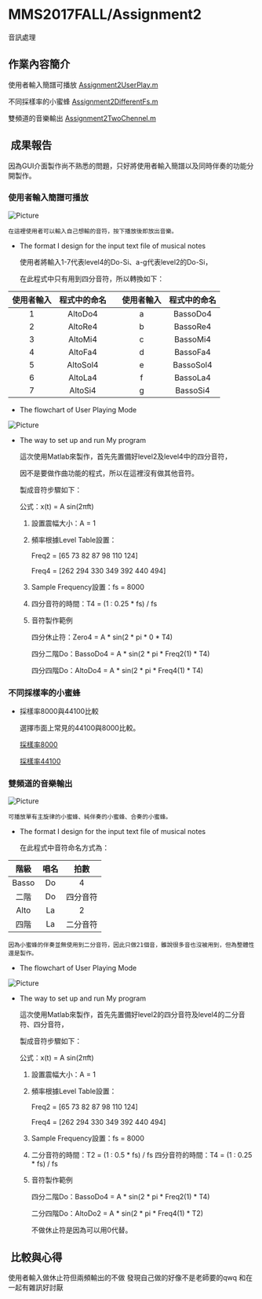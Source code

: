# MMS2017FALL/Assignment2
音訊處理

##  作業內容簡介
使用者輸入簡譜可播放 [Assignment2UserPlay.m]

不同採樣率的小蜜蜂 [Assignment2DifferentFs.m]

雙頻道的音樂輸出 [Assignment2TwoChennel.m]

  [Assignment2UserPlay.m]: https://github.com/PeiShanYang/MMS2017FALL/blob/master/Assignment2/Assignment2UserPlay.m
  [Assignment2DifferentFs.m]: https://github.com/PeiShanYang/MMS2017FALL/blob/master/Assignment2/Assignment2DifferentFs.m
  [Assignment2TwoChennel.m]: https://github.com/PeiShanYang/MMS2017FALL/blob/master/Assignment2/Assignment2TwoChennel.m

##  成果報告
因為GUI介面製作尚不熟悉的問題，只好將使用者輸入簡譜以及同時伴奏的功能分開製作。

### 使用者輸入簡譜可播放

![Picture](UserPlay.JPG)

    在這裡使用者可以輸入自己想輸的音符，按下播放後即放出音樂。

* The format I design for the input text file of musical notes

    使用者將輸入1-7代表level4的Do-Si、a-g代表level2的Do-Si，

    在此程式中只有用到四分音符，所以轉換如下：

使用者輸入|程式中的命名||使用者輸入|程式中的命名
:---:|:---:|:---:|:---:|:---:
1|AltoDo4||a|BassoDo4
2|AltoRe4||b|BassoRe4
3|AltoMi4||c|BassoMi4
4|AltoFa4||d|BassoFa4
5|AltoSol4||e|BassoSol4
6|AltoLa4||f|BassoLa4
7|AltoSi4||g|BassoSi4

* The flowchart of User Playing Mode

![Picture](UserPlayFlowchart.JPG)

* The way to set up and run My program

    這次使用Matlab來製作，首先先置備好level2及level4中的四分音符，

    因不是要做作曲功能的程式，所以在這裡沒有做其他音符。

    製成音符步驟如下：

    公式：x(t) = A sin(2πft)
    1. 設置震幅大小：A = 1
    2. 頻率根據Level Table設置：

        Freq2 = [65 73 82 87 98 110 124]

        Freq4 = [262 294 330 349 392 440 494]
    3. Sample Frequency設置：fs = 8000
    4. 四分音符的時間：T4 = (1 : 0.25 * fs) / fs
    5. 音符製作範例

        四分休止符：Zero4 = A * sin(2 * pi * 0 * T4)

        四分二階Do：BassoDo4 = A * sin(2 * pi * Freq2(1) * T4)

        四分四階Do：AltoDo4 = A * sin(2 * pi * Freq4(1) * T4)

### 不同採樣率的小蜜蜂

* 採樣率8000與44100比較

    選擇市面上常見的44100與8000比較。
    
    [採樣率8000]
    
    [採樣率44100]
    
  [採樣率8000]:https://github.com/PeiShanYang/MMS2017FALL/blob/master/Assignment2/fs8000LittleBee.wav
  [採樣率44100]:https://github.com/PeiShanYang/MMS2017FALL/blob/master/Assignment2/fs44100LittleBee.wav

### 雙頻道的音樂輸出

![Picture](TwoChannel.JPG)

    可播放單有主旋律的小蜜蜂、純伴奏的小蜜蜂、合奏的小蜜蜂。

* The format I design for the input text file of musical notes

    在此程式中音符命名方式為：

階級|唱名|拍數
:---:|:---:|:---:
Basso|Do|4
二階|Do|四分音符
Alto|La|2
四階|La|二分音符

    因為小蜜蜂的伴奏並無使用到二分音符，因此只做21個音，雖說很多音也沒被用到，但為整體性還是製作。

* The flowchart of User Playing Mode

![Picture](TwoChannelFlowchart.JPG)

* The way to set up and run My program

    這次使用Matlab來製作，首先先置備好level2的四分音符及level4的二分音符、四分音符，

    製成音符步驟如下：

    公式：x(t) = A sin(2πft)
    1. 設置震幅大小：A = 1
    2. 頻率根據Level Table設置：

        Freq2 = [65 73 82 87 98 110 124]

        Freq4 = [262 294 330 349 392 440 494]
    3. Sample Frequency設置：fs = 8000
    4. 二分音符的時間：T2 = (1 : 0.5 * fs) / fs
        四分音符的時間：T4 = (1 : 0.25 * fs) / fs
    5. 音符製作範例

        四分二階Do：BassoDo4 = A * sin(2 * pi * Freq2(1) * T4)

        二分四階Do：AltoDo2 = A * sin(2 * pi * Freq4(1) * T2)

        不做休止符是因為可以用0代替。

##  比較與心得
使用者輸入做休止符但兩頻輸出的不做
發現自己做的好像不是老師要的qwq
和在一起有雜訊好討厭
